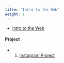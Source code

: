 ```yaml
---
title: "Intro to the Web"
weight: 1
---
```


 

 - [Intro to the Web](http://coding-for-the-web.lsupathways.org/0_intro_to_the_web/1_lesson_1/)

  
#### Project
 - 1. [Instagram Project](http://coding-for-the-web.lsupathways.org/0_intro_to_the_web/2_Project_2/)